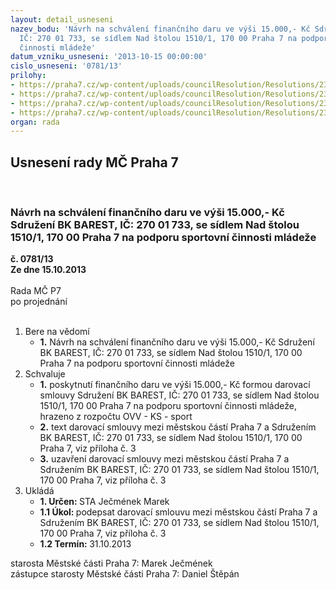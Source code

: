 ```yaml
---
layout: detail_usneseni
nazev_bodu: 'Návrh na schválení finančního daru ve výši 15.000,- Kč Sdružení BK BAREST,
  IČ: 270 01 733, se sídlem Nad štolou 1510/1, 170 00 Praha 7 na podporu sportovní
  činnosti mládeže'
datum_vzniku_usneseni: '2013-10-15 00:00:00'
cislo_usneseni: '0781/13'
prilohy:
- https://praha7.cz/wp-content/uploads/councilResolution/Resolutions/23600/55-13-%c5%be%c3%a1dost_o_finan%c4%8dn%c3%ad_podporu_-_bk_barest.pdf
- https://praha7.cz/wp-content/uploads/councilResolution/Resolutions/23600/55-13-zapis_8_jednani_sk_02_10_2013.doc
- https://praha7.cz/wp-content/uploads/councilResolution/Resolutions/23600/55-13-s50_bk_barest.doc
- https://praha7.cz/wp-content/uploads/councilResolution/Resolutions/23600/55-13-mvcr_sdruzeni_bk_barest.pdf
organ: rada
---
```

<div id="ucUsn_pList" class="usn">
	<span><h2>Usnesení rady MČ Praha 7 </h2>
<br></span><div class="standBody">
<span><h3>Návrh na schválení finančního daru ve výši 15.000,- Kč Sdružení BK BAREST, IČ: 270 01 733, se sídlem Nad štolou 1510/1, 170 00 Praha 7 na podporu sportovní činnosti mládeže</h3></span><div class="center">
		<strong>č. 0781/13</strong><br>
	</div>
<div class="center">
		<strong>Ze dne 15.10.2013</strong><br><br>
	</div>Rada MČ P7<br> po projednání<br><br><ol>
<li>Bere na vědomí<ul><li>
<strong>1.</strong> Návrh na schválení finančního daru ve výši 15.000,- Kč Sdružení BK BAREST, IČ: 270 01 733, se sídlem Nad štolou 1510/1, 170 00 Praha 7 na podporu sportovní činnosti mládeže</li></ul>
</li>
<li>Schvaluje<ul>
<li>
<strong>1.</strong> poskytnutí finančního daru ve výši 15.000,- Kč formou darovací smlouvy Sdružení BK BAREST, IČ: 270 01 733, se sídlem Nad štolou 1510/1, 170 00 Praha 7 na podporu sportovní činnosti mládeže, hrazeno z rozpočtu OVV - KS - sport</li>
<li>
<strong>2.</strong> text darovací smlouvy mezi městskou částí Praha 7 a Sdružením BK BAREST, IČ: 270 01 733, se sídlem Nad štolou 1510/1, 170 00 Praha 7, viz příloha č. 3</li>
<li>
<strong>3.</strong> uzavření darovací smlouvy mezi městskou částí Praha 7 a Sdružením BK BAREST, IČ: 270 01 733, se sídlem Nad štolou 1510/1, 170 00 Praha 7, viz příloha č. 3             </li>
</ul>
</li>
<li>Ukládá<ul>
<li>
<strong>1. Určen: </strong>STA Ječmének Marek</li>
<li>
<strong>1.1 Úkol: </strong>podepsat darovací smlouvu mezi městskou částí Praha 7 a Sdružením BK BAREST, IČ: 270 01 733, se sídlem Nad štolou 1510/1, 170 00 Praha 7, viz příloha č. 3</li>
<li>
<strong>1.2 Termín: </strong>31.10.2013</li>
</ul>
</li>
</ol>starosta Městské části Praha 7: Marek Ječmének<br>zástupce starosty Městské části Praha 7: Daniel Štěpán 
</div>
</div>